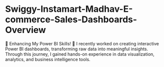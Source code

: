 # Swiggy-Instamart-Madhav-E-commerce-Sales-Dashboards-Overview
🌟 Enhancing My Power BI Skills! 🌟 I recently worked on creating interactive Power BI dashboards, transforming raw data into meaningful insights. Through this journey, I gained hands-on experience in data visualization, analytics, and business intelligence tools. 
